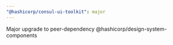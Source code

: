 ```yaml
---
"@hashicorp/consul-ui-toolkit": major
---
```


Major upgrade to peer-dependency @hashicorp/design-system-components
